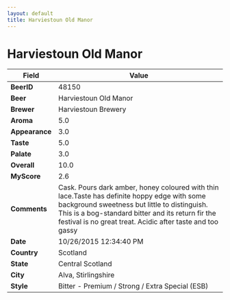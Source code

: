 ```yaml
---
layout: default
title: Harviestoun Old Manor
---
```


# Harviestoun Old Manor

| Field         | Value     |
|---------------|-----------|
| **BeerID** | 48150 |
| **Beer** | Harviestoun Old Manor |
| **Brewer** | Harviestoun Brewery |
| **Aroma** | 5.0 |
| **Appearance** | 3.0 |
| **Taste** | 5.0 |
| **Palate** | 3.0 |
| **Overall** | 10.0 |
| **MyScore** | 2.6 |
| **Comments** | Cask. Pours dark amber, honey coloured with thin lace.Taste has definite hoppy edge with some background sweetness but little to distinguish. This is a bog-standard bitter and its return fir the festival is no great treat. Acidic after taste and too gassy |
| **Date** | 10/26/2015 12:34:40 PM |
| **Country** | Scotland |
| **State** | Central Scotland |
| **City** | Alva, Stirlingshire |
| **Style** | Bitter - Premium / Strong / Extra Special (ESB) |
